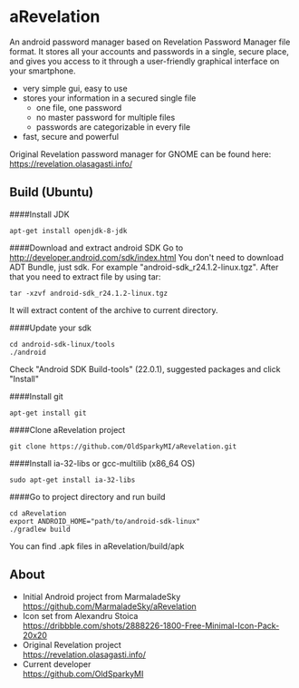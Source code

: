 aRevelation
===========
An android password manager based on Revelation Password Manager file format. It stores all your accounts and passwords in a single, secure place, and gives you access to it through a user-friendly graphical interface on your smartphone.

* very simple gui, easy to use
* stores your information in a secured single file
  * one file, one password
  * no master password for multiple files
  * passwords are categorizable in every file
* fast, secure and powerful

Original Revelation password manager for GNOME can be found here:  
https://revelation.olasagasti.info/

## Build (Ubuntu)

####Install JDK
```
apt-get install openjdk-8-jdk
```

####Download and extract android SDK
Go to http://developer.android.com/sdk/index.html
You don't need to download ADT Bundle, just sdk. For example "android-sdk_r24.1.2-linux.tgz".
After that you need to extract file by using tar:
```
tar -xzvf android-sdk_r24.1.2-linux.tgz
```
It will extract content of the archive to current directory.


####Update your sdk
```
cd android-sdk-linux/tools
./android
```
Check "Android SDK Build-tools" (22.0.1), suggested packages and click "Install"

####Install git
```
apt-get install git
```

####Clone aRevelation project
```
git clone https://github.com/OldSparkyMI/aRevelation.git
```

####Install ia-32-libs or gcc-multilib (x86_64 OS)
```
sudo apt-get install ia-32-libs
```

####Go to project directory and run build
```
cd aRevelation
export ANDROID_HOME="path/to/android-sdk-linux"
./gradlew build
```
You can find .apk files in aRevelation/build/apk

## About
* Initial Android project from MarmaladeSky  
https://github.com/MarmaladeSky/aRevelation
* Icon set from Alexandru Stoica  
https://dribbble.com/shots/2888226-1800-Free-Minimal-Icon-Pack-20x20
* Original Revelation project  
https://revelation.olasagasti.info/
* Current developer  
https://github.com/OldSparkyMI